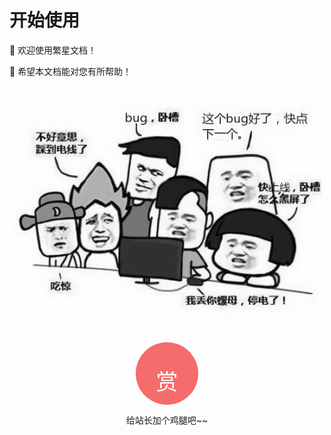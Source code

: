 # 开始使用

🍗 欢迎使用繁星文档！

🍩 希望本文档能对您有所帮助！

<img src="/img/codebug.png" data-origin="/img/codebug.png" alt="bugbug" width=500px>


<style>

@media(max-width:430px){.footer_flex .flex-footer{width:320px!important;left:-110px!important;top:-250px!important;}.footer_flex .flex-footer img{width:150px !important;height:150px !important}}

    .footer_flex img{width:200px;height:200px}
    .ewm-left{float: left; text-align: center; padding-left: 10px}
    .ewm-right{float: right; text-align: center; padding-right: 10px}
    /*弹出*/
    .footer_flex:hover span { display: block; }
    .footer_flex span { display: none; color: #fff; font-size: 15px; line-height: 45px; }
    .footer_flex .shang { padding-top: 35px; font-size: 35px; color: #fff;}
    .footer_flex { width: 100px; height: 100px; background-color: #f56c6c; -webkit-border-radius: 50%; -moz-border-radius: 50%; border-radius: 50%; margin: auto; text-align: center; cursor: pointer; position: relative; z-index: 10; }
    .footer_flex:hover { background-color: #42b983; }
    /*top*/
    .footer_flex:hover .flex-footer { display: block; }
    .footer_flex .flex-footer { border-radius: 8px; width: 430px; position: absolute; left: -165px; top: -300px; text-align: center; padding-top: 10px; background: #fff; display: none; }
</style>
<div class="footer_flex">
    <p class='shang'>赏</p>
    <div class="flex-footer">
	<div class="ewm-left">
    <img src="/img/WeChat.webp">
	<p>微信打赏</p>
	</div>
	<div class="ewm-right">
	<img src="/img/Alipay.webp">
	<p>支付宝打赏</p>
	</div>
    </div>
</div>
<p style="text-align:center">给站长加个鸡腿吧~~</p>